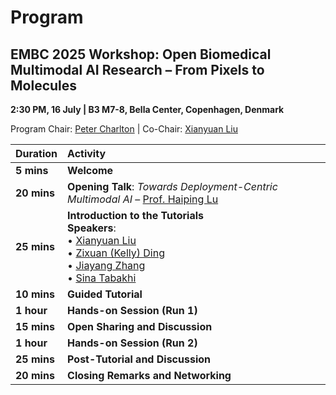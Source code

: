 # Program

## EMBC 2025 Workshop: Open Biomedical Multimodal AI Research – From Pixels to Molecules

**2:30 PM, 16 July | B3 M7-8, Bella Center, Copenhagen, Denmark**

Program Chair: [Peter Charlton](https://peterhcharlton.github.io/) | Co-Chair: [Xianyuan Liu](https://xianyuanliu.github.io/)

| **Duration** | **Activity** |
|:-------------|:-------------|
| **5 mins**   | **Welcome**  |
| **20 mins**  | **Opening Talk**: *Towards Deployment-Centric Multimodal AI* – [Prof. Haiping Lu](#) |
| **25 mins**  | **Introduction to the Tutorials**<br>**Speakers**:<br>• [Xianyuan Liu](https://xianyuanliu.github.io/) <br>• [Zixuan (Kelly) Ding](https://www.linkedin.com/in/kellydingzx)<br>• [Jiayang Zhang](https://linkedin.com/in/jiayang-zhang)<br>• [Sina Tabakhi](https://sinatabakhi.github.io/) |
| **10 mins**  | **Guided Tutorial**                |
| **1 hour**   | **Hands-on Session (Run 1)**       |
| **15 mins**  | **Open Sharing and Discussion**    |
| **1 hour**   | **Hands-on Session (Run 2)**       |
| **25 mins**  | **Post-Tutorial and Discussion**   |
| **20 mins**  | **Closing Remarks and Networking** |
